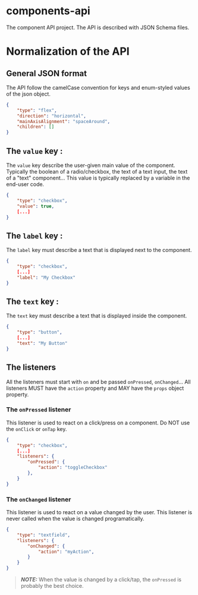 # components-api

The component API project. The API is described with JSON Schema files.

# Normalization of the API

## General JSON format
The API follow the camelCase convention for keys and enum-styled values of the json object.

```json
{
    "type": "flex",
    "direction": "horizontal",
    "mainAxisAlignment": "spaceAround",
    "children": []
}
```

## The `value` key :

The `value` key describe the user-given main value of the component.
Typically the boolean of a radio/checkbox, the text of a text input, the text of a "text" component...
This value is typically replaced by a variable in the end-user code.

```json
{
    "type": "checkbox",
    "value": true,
    [...]
}
```

## The `label` key : 
The `label` key must describe a text that is displayed next to the component.

```json
{
    "type": "checkbox",
    [...]
    "label": "My Checkbox"
}
```

## The `text` key : 
The `text` key must describe a text that is displayed inside the component.

```json
{
    "type": "button",
    [...]
    "text": "My Button"
}
```



## The listeners

All the listeners must start with `on` and be passed `onPressed`, `onChanged`...
All listeners MUST have the `action` property and MAY have the `props` object property.

### The `onPressed` listener

This listener is used to react on a click/press on a component. 
Do NOT use the `onClick` or `onTap` key.

```json
{
    "type": "checkbox",
    [...]
    "listeners": {
        "onPressed": {
            "action": "toggleCheckbox"
        },
    }
}
```

### The `onChanged` listener
This listener is used to react on a value changed by the user.
This listener is never called when the value is changed programatically.

```json
{
    "type": "textfield",
    "listeners": {
        "onChanged": {
            "action": "myAction",
        }
    }
}
```

> **_NOTE:_** When the value is changed by a click/tap, the `onPressed` is probably the best choice.
